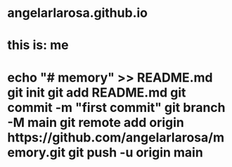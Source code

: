 # angelarlarosa.github.io

<h1> this is: me <h1>
echo "# memory" >> README.md
git init
git add README.md
git commit -m "first commit"
git branch -M main
git remote add origin https://github.com/angelarlarosa/memory.git
git push -u origin main
 
